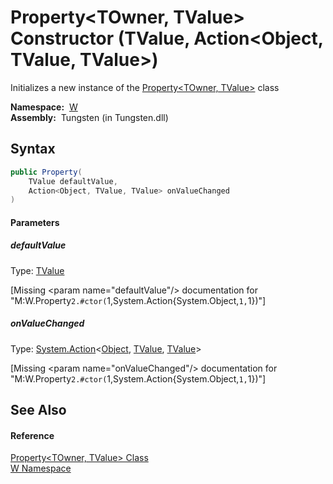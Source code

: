 Property&lt;TOwner, TValue> Constructor (TValue, Action&lt;Object, TValue, TValue>)
===================================================================================
   Initializes a new instance of the [Property&lt;TOwner, TValue>][1] class

  **Namespace:**  [W][2]  
  **Assembly:**  Tungsten (in Tungsten.dll)

Syntax
------

```csharp
public Property(
	TValue defaultValue,
	Action<Object, TValue, TValue> onValueChanged
)
```

#### Parameters

##### *defaultValue*
Type: [TValue][1]  

[Missing &lt;param name="defaultValue"/> documentation for "M:W.Property`2.#ctor(`1,System.Action{System.Object,`1,`1})"]


##### *onValueChanged*
Type: [System.Action][3]&lt;[Object][4], [TValue][1], [TValue][1]>  

[Missing &lt;param name="onValueChanged"/> documentation for "M:W.Property`2.#ctor(`1,System.Action{System.Object,`1,`1})"]



See Also
--------

#### Reference
[Property&lt;TOwner, TValue> Class][1]  
[W Namespace][2]  

[1]: README.md
[2]: ../README.md
[3]: http://msdn.microsoft.com/en-us/library/bb549392
[4]: http://msdn.microsoft.com/en-us/library/e5kfa45b